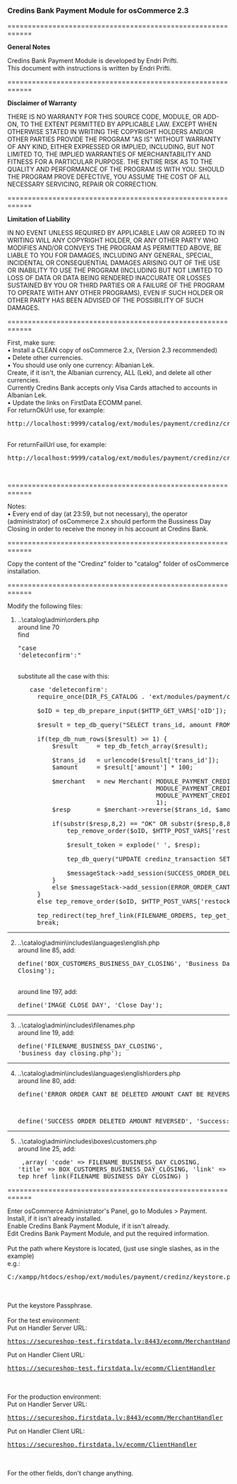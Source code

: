 <h3>Credins Bank Payment Module for osCommerce 2.3</h3>

============================================================

<strong>General Notes</strong>

Credins Bank Payment Module is developed by Endri Prifti.<br />
This document with instructions is written by Endri Prifti.<br />

============================================================

<strong>Disclaimer of Warranty</strong>

THERE IS NO WARRANTY FOR THIS SOURCE CODE, MODULE, OR ADD-ON, TO THE EXTENT PERMITTED BY
APPLICABLE LAW.  EXCEPT WHEN OTHERWISE STATED IN WRITING THE COPYRIGHT
HOLDERS AND/OR OTHER PARTIES PROVIDE THE PROGRAM "AS IS" WITHOUT WARRANTY
OF ANY KIND, EITHER EXPRESSED OR IMPLIED, INCLUDING, BUT NOT LIMITED TO,
THE IMPLIED WARRANTIES OF MERCHANTABILITY AND FITNESS FOR A PARTICULAR
PURPOSE.  THE ENTIRE RISK AS TO THE QUALITY AND PERFORMANCE OF THE PROGRAM
IS WITH YOU.  SHOULD THE PROGRAM PROVE DEFECTIVE, YOU ASSUME THE COST OF
ALL NECESSARY SERVICING, REPAIR OR CORRECTION.

============================================================

<strong>Limitation of Liability</strong>

IN NO EVENT UNLESS REQUIRED BY APPLICABLE LAW OR AGREED TO IN WRITING
WILL ANY COPYRIGHT HOLDER, OR ANY OTHER PARTY WHO MODIFIES AND/OR CONVEYS
THE PROGRAM AS PERMITTED ABOVE, BE LIABLE TO YOU FOR DAMAGES, INCLUDING ANY
GENERAL, SPECIAL, INCIDENTAL OR CONSEQUENTIAL DAMAGES ARISING OUT OF THE
USE OR INABILITY TO USE THE PROGRAM (INCLUDING BUT NOT LIMITED TO LOSS OF
DATA OR DATA BEING RENDERED INACCURATE OR LOSSES SUSTAINED BY YOU OR THIRD
PARTIES OR A FAILURE OF THE PROGRAM TO OPERATE WITH ANY OTHER PROGRAMS),
EVEN IF SUCH HOLDER OR OTHER PARTY HAS BEEN ADVISED OF THE POSSIBILITY OF
SUCH DAMAGES.

============================================================

First, make sure:<br>
• Install a CLEAN copy of osCommerce 2.x, (Version 2.3 recommended)<br>
• Delete other currencies.<br>
• You should use only one currency: Albanian Lek.<br>
Create, if it isn't, the Albanian currency, ALL (Lek), and delete all other currencies.<br>
Currently Credins Bank accepts only Visa Cards attached to accounts in Albanian Lek.<br>
• Update the links on FirstData ECOMM panel.<br>
For returnOkUrl use, for example: <pre>http://localhost:9999/catalog/ext/modules/payment/credinz/credinz_callback.php</pre><br>
For returnFailUrl use, for example: <pre>http://localhost:9999/catalog/ext/modules/payment/credinz/credinz_callback_fail.php</pre><br>

============================================================

Notes:<br>
• Every end of day (at 23:59, but not necessary), the operator (administrator) of osCommerce 2.x should perform the Bussiness Day Closing in order to receive the money in his account at Credins Bank.

============================================================

Copy the content of the "Credinz" folder to "catalog" folder of osCommerce installation.

============================================================

Modify the following files:
<br>
1. ..\catalog\admin\orders.php<br>
around line 70<br>
find <pre>"case 'deleteconfirm':"</pre><br>
substitute all the case with this:<br>
<pre>
      case 'deleteconfirm':
    	require_once(DIR_FS_CATALOG . 'ext/modules/payment/credinz/Merchant.php');

        $oID = tep_db_prepare_input($HTTP_GET_VARS['oID']);

		$result = tep_db_query("SELECT trans_id, amount FROM credinz_transaction WHERE credinz_order_id=" . $oID . " AND result='OK'");

		if(tep_db_num_rows($result) >= 1) {
			$result		= tep_db_fetch_array($result);

			$trans_id	= urlencode($result['trans_id']);
			$amount		= $result['amount'] * 100;

			$merchant	= new Merchant(	MODULE_PAYMENT_CREDINZ_URL_SERVER_HANDLER, 
										MODULE_PAYMENT_CREDINZ_KEYSTORE,
										MODULE_PAYMENT_CREDINZ_PASSPHRASE,
										1);
			$resp		= $merchant->reverse($trans_id, $amount);

			if(substr($resp,8,2) == "OK" OR substr($resp,8,8) == "REVERSED") {
				tep_remove_order($oID, $HTTP_POST_VARS['restock']);

				$result_token = explode(' ', $resp);

				tep_db_query("UPDATE credinz_transaction SET reversal_amount='" . ($amount/100) . "', response='" . addslashes($resp) . "', result_code='" . $result_token[2] . "', result='REVERSED' WHERE trans_id='" . urldecode($trans_id) . "'");
				
				$messageStack->add_session(SUCCESS_ORDER_DELETED_AMOUNT_REVERSED, 'success');
			}
			else $messageStack->add_session(ERROR_ORDER_CANT_BE_DELETED_AMOUNT_CANT_BE_REVERSED, 'error');
		}
		else tep_remove_order($oID, $HTTP_POST_VARS['restock']);

		tep_redirect(tep_href_link(FILENAME_ORDERS, tep_get_all_get_params(array('oID', 'action'))));
        break;
</pre>
-----------------------------------------------------------

2. ..\catalog\admin\includes\languages\english.php<br>
	around line 85, add: <pre>define('BOX_CUSTOMERS_BUSINESS_DAY_CLOSING', 'Business Day Closing');</pre><br>
	around line 197, add: <pre>define('IMAGE_CLOSE_DAY', 'Close Day');</pre>

-----------------------------------------------------------

3. ..\catalog\admin\includes\filenames.php<br>
	around line 19, add: <pre>define('FILENAME_BUSINESS_DAY_CLOSING', 'business_day_closing.php');</pre>

-----------------------------------------------------------

4. ..\catalog\admin\includes\languages\english\orders.php<br>
around line 80, add:<br>
	<pre>define('ERROR_ORDER_CANT_BE_DELETED_AMOUNT_CANT_BE_REVERSED', 'Error: Can NOT delete order because payment can NOT be reverted.');</pre><br>
	<pre>define('SUCCESS_ORDER_DELETED_AMOUNT_REVERSED', 'Success: Order has been successfully deleted and payment reverted.');</pre>

-----------------------------------------------------------

5. ..\catalog\admin\includes\boxes\customers.php<br>
around line 25, add:<br><pre>
      ,array(
        'code' => FILENAME_BUSINESS_DAY_CLOSING,
        'title' => BOX_CUSTOMERS_BUSINESS_DAY_CLOSING,
        'link' => tep_href_link(FILENAME_BUSINESS_DAY_CLOSING)
      )
</pre>

============================================================


Enter osCommerce Administrator's Panel, go to Modules > Payment.<br>
Install, if it isn't already installed.<br>
Enable Credins Bank Payment Module, if it isn't already.<br>
Edit Credins Bank Payment Module, and put the required information.
<br><br>
Put the path where Keystore is located, (just use single slashes, as in the example)<br>
e.g.: <pre>C:/xampp/htdocs/eshop/ext/modules/payment/credinz/keystore.pem</pre>
<br><br>
Put the keystore Passphrase.
<br><br>
For the test environment:<br>
Put on Handler Server URL: <pre>https://secureshop-test.firstdata.lv:8443/ecomm/MerchantHandler</pre>
Put on Handler Client URL: <pre>https://secureshop-test.firstdata.lv/ecomm/ClientHandler</pre>
<br><br>
For the production environment:<br>
Put on Handler Server URL: <pre>https://secureshop.firstdata.lv:8443/ecomm/MerchantHandler</pre>
Put on Handler Client URL: <pre>https://secureshop.firstdata.lv/ecomm/ClientHandler</pre>
<br><br>
For the other fields, don't change anything.
